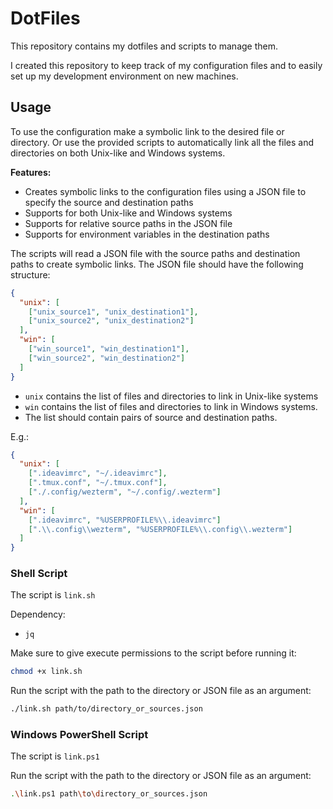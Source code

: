 # DotFiles

This repository contains my dotfiles and scripts to manage them.

I created this repository to keep track of my configuration files and to easily set up my development environment on new machines.

## Usage

To use the configuration make a symbolic link to the desired file or directory. Or use the provided scripts to automatically link all the files and directories on both Unix-like and Windows systems.

**Features:**

- Creates symbolic links to the configuration files using a JSON file to specify the source and destination paths
- Supports for both Unix-like and Windows systems
- Supports for relative source paths in the JSON file
- Supports for environment variables in the destination paths

The scripts will read a JSON file with the source paths and destination paths to create symbolic links. The JSON file should have the following structure:

```json
{
  "unix": [
    ["unix_source1", "unix_destination1"],
    ["unix_source2", "unix_destination2"]
  ],
  "win": [
    ["win_source1", "win_destination1"],
    ["win_source2", "win_destination2"]
  ]
}
```

- `unix` contains the list of files and directories to link in Unix-like systems
- `win` contains the list of files and directories to link in Windows systems.
- The list should contain pairs of source and destination paths.

E.g.:

```json
{
  "unix": [
    [".ideavimrc", "~/.ideavimrc"],
    [".tmux.conf", "~/.tmux.conf"],
    ["./.config/wezterm", "~/.config/.wezterm"]
  ],
  "win": [
    [".ideavimrc", "%USERPROFILE%\\.ideavimrc"]
    [".\\.config\\wezterm", "%USERPROFILE%\\.config\\.wezterm"]
  ]
}
```

### Shell Script

The script is `link.sh`

Dependency:

- `jq`

Make sure to give execute permissions to the script before running it:

```sh
chmod +x link.sh
```

Run the script with the path to the directory or JSON file as an argument:

```sh
./link.sh path/to/directory_or_sources.json
```

### Windows PowerShell Script

The script is `link.ps1`

Run the script with the path to the directory or JSON file as an argument:

```sh
.\link.ps1 path\to\directory_or_sources.json
```
